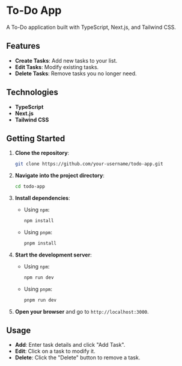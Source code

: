 # To-Do App

A To-Do application built with TypeScript, Next.js, and Tailwind CSS. 
## Features

- **Create Tasks**: Add new tasks to your list.
- **Edit Tasks**: Modify existing tasks.
- **Delete Tasks**: Remove tasks you no longer need.

## Technologies

- **TypeScript**
- **Next.js**
- **Tailwind CSS**

## Getting Started

1. **Clone the repository**:

    ```bash
    git clone https://github.com/your-username/todo-app.git
    ```

2. **Navigate into the project directory**:

    ```bash
    cd todo-app
    ```

3. **Install dependencies**:

    - Using `npm`:

        ```bash
        npm install
        ```

    - Using `pnpm`:

        ```bash
        pnpm install
        ```

4. **Start the development server**:

    - Using `npm`:

        ```bash
        npm run dev
        ```

    - Using `pnpm`:

        ```bash
        pnpm run dev
        ```

5. **Open your browser** and go to `http://localhost:3000`.

## Usage

- **Add**: Enter task details and click "Add Task".
- **Edit**: Click on a task to modify it.
- **Delete**: Click the "Delete" button to remove a task.


